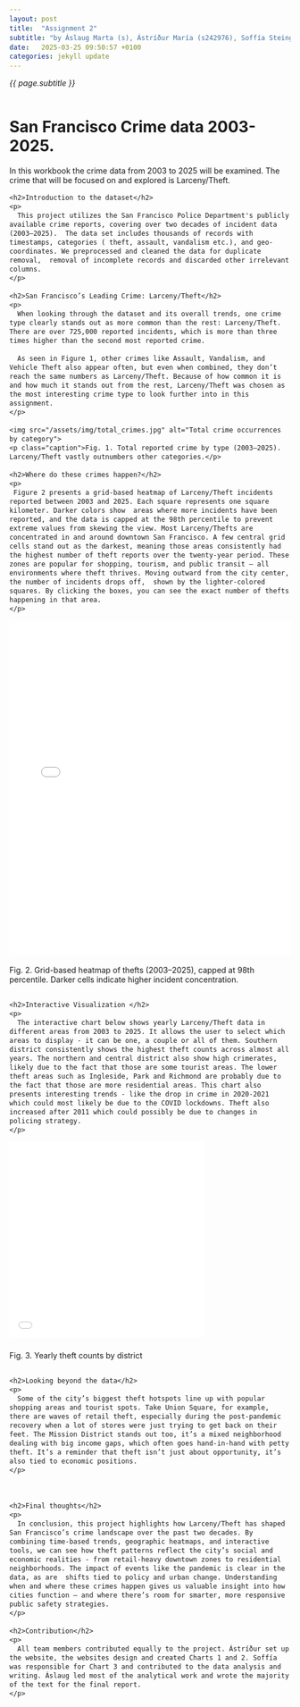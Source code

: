 ```yaml
---
layout: post
title:  "Assignment 2"
subtitle: "by Áslaug Marta (s), Ástríður María (s242976), Soffía Steingrímsdóttir (s)"
date:   2025-03-25 09:50:57 +0100
categories: jekyll update
---
```

*{{ page.subtitle }}*


<div class="magazine-layout">
  <!-- LEFT COLUMN -->
  <div class="column left">
    <h1>San Francisco Crime data 2003-2025.</h1>
    <p class="lede">
      In this workbook the crime data from 2003 to 2025 will be examined. The crime that will be focused on and explored is Larceny/Theft. 
    </p>

    <h2>Introduction to the dataset</h2>
    <p>
      This project utilizes the San Francisco Police Department's publicly available crime reports, covering over two decades of incident data (2003–2025).  The data set includes thousands of records with  timestamps, categories ( theft, assault, vandalism etc.), and geo-coordinates. We preprocessed and cleaned the data for duplicate removal,  removal of incomplete records and discarded other irrelevant columns. 
    </p>

    <h2>San Francisco’s Leading Crime: Larceny/Theft</h2>
    <p>
      When looking through the dataset and its overall trends, one crime type clearly stands out as more common than the rest: Larceny/Theft. There are over 725,000 reported incidents, which is more than three times higher than the second most reported crime. 
      
      As seen in Figure 1, other crimes like Assault, Vandalism, and Vehicle Theft also appear often, but even when combined, they don’t reach the same numbers as Larceny/Theft. Because of how common it is and how much it stands out from the rest, Larceny/Theft was chosen as the most interesting crime type to look further into in this assignment.
    </p>

    <img src="/assets/img/total_crimes.jpg" alt="Total crime occurrences by category">
    <p class="caption">Fig. 1. Total reported crime by type (2003–2025). Larceny/Theft vastly outnumbers other categories.</p>

    <h2>Where do these crimes happen?</h2>
    <p>
     Figure 2 presents a grid-based heatmap of Larceny/Theft incidents reported between 2003 and 2025. Each square represents one square kilometer. Darker colors show  areas where more incidents have been reported, and the data is capped at the 98th percentile to prevent extreme values from skewing the view. Most Larceny/Thefts are concentrated in and around downtown San Francisco. A few central grid cells stand out as the darkest, meaning those areas consistently had the highest number of theft reports over the twenty-year period. These zones are popular for shopping, tourism, and public transit — all environments where theft thrives. Moving outward from the city center, the number of incidents drops off,  shown by the lighter-colored squares. By clicking the boxes, you can see the exact number of thefts happening in that area. 
    </p>

   <iframe src="/assets/html/theft_map.html" width="100%" height="600px" style="border:none;"></iframe>
    <p class="caption">Fig. 2. Grid-based heatmap of thefts (2003–2025), capped at 98th percentile. Darker cells indicate higher incident concentration.</p>
 
 </div>

  <!-- RIGHT COLUMN -->
  <div class="column right">

    <h2>Interactive Visualization </h2>
    <p>
      The interactive chart below shows yearly Larceny/Theft data in different areas from 2003 to 2025. It allows the user to select which areas to display - it can be one, a couple or all of them. Southern district consistently shows the highest theft counts across almost all years. The northern and central district also show high crimerates, likely due to the fact that those are some tourist areas. The lower theft areas such as Ingleside, Park and Richmond are probably due to the fact that those are more residential areas. This chart also presents interesting trends - like the drop in crime in 2020-2021 which could most likely be due to the COVID lockdowns. Theft also increased after 2011 which could possibly be due to changes in policing strategy.
    </p>

 <div style="width: 100%; overflow-x: auto;">
  <div style="transform: scale(0.7); transform-origin: top left; width: 500px; height: 360px;">
    <iframe 
      src="/assets/html/graf3.html" 
      style="width: 100%; height: 500px; border: none;"
      >
    </iframe>
  </div>
  <p class="caption">Fig. 3. Yearly theft counts by district</p>
</div>

    <h2>Looking beyond the data</h2>
    <p>
      Some of the city’s biggest theft hotspots line up with popular shopping areas and tourist spots. Take Union Square, for example, there are waves of retail theft, especially during the post-pandemic recovery when a lot of stores were just trying to get back on their feet. The Mission District stands out too, it’s a mixed neighborhood dealing with big income gaps, which often goes hand-in-hand with petty theft. It’s a reminder that theft isn’t just about opportunity, it’s also tied to economic positions.
    </p>



    <h2>Final thoughts</h2>
    <p>
      In conclusion, this project highlights how Larceny/Theft has shaped San Francisco’s crime landscape over the past two decades. By combining time-based trends, geographic heatmaps, and interactive tools, we can see how theft patterns reflect the city’s social and economic realities - from retail-heavy downtown zones to residential neighborhoods. The impact of events like the pandemic is clear in the data, as are  shifts tied to policy and urban change. Understanding when and where these crimes happen gives us valuable insight into how cities function — and where there’s room for smarter, more responsive public safety strategies.
    </p>

    <h2>Contribution</h2>
    <p>
      All team members contributed equally to the project. Ástríður set up the website, the websites design and created Charts 1 and 2. Soffía was responsible for Chart 3 and contributed to the data analysis and writing. Áslaug led most of the analytical work and wrote the majority of the text for the final report.
    </p>
  </div>
</div>